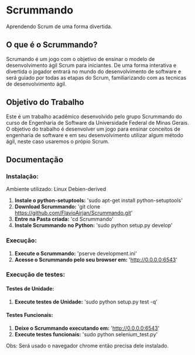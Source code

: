 # Scrummando
Aprendendo Scrum de uma forma divertida.

## O que é o Scrummando?

  Scrumando é um jogo com o objetivo de ensinar o modelo de desenvolvimento ágil Scrum para iniciantes. De uma forma interativa e divertida o jogador entrará no mundo do desenvolvimento de software e será guiado por todas as etapas do Scrum, familiarizando com as tecnicas de desenvolvimento ágil.
  
## Objetivo do Trabalho

  Este é um trabalho acadêmico desenvolvido pelo grupo Scrummando do curso de Engenharia de Software da Universidade Federal de Minas Gerais. O objetivo do trabalho é desenvolver um jogo para ensinar conceitos de engenharia de software e em seu desenvolvimento utilizar algum método ágil, neste caso usaremos o própio Scrum.

## Documentação

### Instalação:
Ambiente utilizado: Linux Debien-derived

1.	**Instale o python-setuptools:** 'sudo apt-get install python-setuptools'
2.	**Download Scrummando:** 'git clone https://github.com/FlavioAirjan/Scrummando.git'
3.	**Entre na Pasta criada:** 'cd Scrummando'
4.  **Instale Scrummando no Python:** 'sudo python setup.py develop'
	
### Execução:
1.	**Execute o Scrummando:** 'pserve development.ini'
2.  **Acesse o Scrummando pelo seu browser em:** 'http://0.0.0.0:6543'

### Execução de testes:
#### Testes de Unidade:
1.	**Execute testes de Unidade:** 'sudo python setup.py test -q'

#### Testes Funcionais:
1.	**Deixe o Scrummando executando em:** 'http://0.0.0.0:6543'
2.	**Execute testes funcionais:** 'sudo python selenium_test.py'

Obs: Será usado o navegador chrome então precisa dele instalado.



